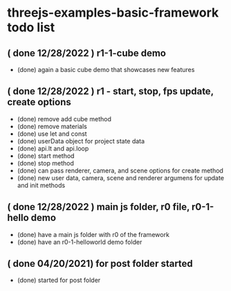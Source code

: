 # threejs-examples-basic-framework todo list

## ( done 12/28/2022 ) r1-1-cube demo
* (done) again a basic cube demo that showcases new features

## ( done 12/28/2022 ) r1 - start, stop, fps update, create options
* (done) remove add cube method
* (done) remove materials
* (done) use let and const
* (done) userData object for project state data
* (done) api.lt and api.loop
* (done) start method
* (done) stop method
* (done) can pass renderer, camera, and scene options for create method
* (done) new user data, camera, scene and renderer argumens for update and init methods

## ( done 12/28/2022 ) main js folder, r0 file, r0-1-hello demo
* (done) have a main js folder with r0 of the framework
* (done) have an r0-1-helloworld demo folder

## ( done 04/20/2021) for post folder started
* (done) started for post folder

